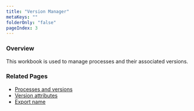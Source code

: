 ```yaml
---
title: "Version Manager"
metaKeys: ""
folderOnly: "false"
pageIndex: 3
---
```

### Overview
This workbook is used to manage processes and their associated versions.
<br/>

### Related Pages
- [Processes and versions](../../workbooks/process-and-tasks/version-manager/process-version.md)
- [Version attributes](../../workbooks/process-and-tasks/version-manager/version-attributes.md)
- [Export name](../../workbooks/process-and-tasks/version-manager/export-name.md)
